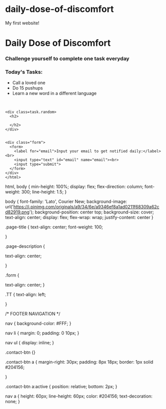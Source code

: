 # daily-dose-of-discomfort
My first website!
<html>

  <head>
    <h1 class="page-title">Daily Dose of Discomfort</h1>
    <meta charset="utf-8" />
    <link rel="stylesheet" type="text/css" href="main.css">
  </head>

  <body>
    <div class="page-description">
      <h3>Challenge yourself to complete one task everyday</h3>
    </div>
    <div class="TT">
      <h3>
        Today's Tasks:
      </h3>
      <ul>
        <li>Call a loved one</li>
        <li>Do 15 pushups</li>
        <li>Learn a new word in a different language</li>
      </ul>
      &nbsp;&nbsp;
    </div>

    <div class=task.random>
      <h2>

      </h2>
    </div>


    <div class="form">
      <form>
        <label for="email">Input your email to get notified daily:</label><br>
        <input type="text" id="email" name="email"><br>
        <input type="submit">
      </form>
    </div>
    </html>
  html,
body {
  min-height: 100%;
  display: flex;
  flex-direction: column;
  font-weight: 300;
  line-height: 1.5;
}

body {
  font-family: 'Lato', Courier New;
  background-image: url('https://i.pinimg.com/originals/a9/34/6e/a9346ef8a1ad0211f68309a62cd82919.png');
  background-position: center top;
  background-size: cover;
  text-align: center;
  display: flex;
  flex-wrap: wrap;
  justify-content: center
}

.page-title {
  text-align: center;
  font-weight: 100;


}

.page-description {

  text-align: center;

}

.form {

  text-align: center;
}

.TT {
  text-align: left;


}

/* FOOTER NAVIGATION */

nav {
  background-color: #FFF;
}

nav li {
  margin: 0;
  padding: 0 10px;
}

nav ul {
  display: inline;
}

.contact-btn {}

.contact-btn a {
  margin-right: 30px;
  padding: 8px 18px;
  border: 1px solid #204156;

}

.contact-btn a:active {
  position: relative;
  bottom: 2px;
}

nav a {
  height: 60px;
  line-height: 60px;
  color: #204156;
  text-decoration: none;
}
